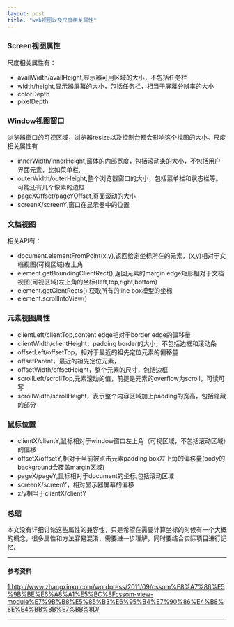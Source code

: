 ```yaml
---
layout: post
title: "web视图以及尺度相关属性"
---
```


### Screen视图属性
尺度相关属性有：

*	availWidth/availHeight,显示器可用区域的大小，不包括任务栏
*	width/height,显示器屏幕的大小，包括任务栏，相当于屏幕分辨率的大小
*	colorDepth
*	pixelDepth

### Window视图窗口
浏览器窗口的可视区域，浏览器resize以及控制台都会影响这个视图的大小。尺度相关属性有

*	innerWidth/innerHeight,窗体的内部宽度，包括滚动条的大小，不包括用户界面元素，比如菜单栏,
*	outerWidth/outerHeight,整个浏览器窗口的大小，包括菜单栏和状态栏等。可能还有几个像素的边框
*	pageXOffset/pageYOffset,页面滚动的大小
*	screenX/screenY,窗口在显示器中的位置

### 文档视图
相关API有：

*	document.elementFromPoint(x,y),返回给定坐标所在的元素，(x,y)相对于文档视图(可视区域)左上角
*	element.getBoundingClientRect(),返回元素的margin edge矩形相对于文档视图(可视区域)左上角的坐标{left,top,right,bottom}
*	element.getClentRects(),获取所有的line box模型的坐标
*	element.scrollIntoView()

### 元素视图属性

*	clientLeft/clientTop,content edge相对于border edge的偏移量
*	clientWidth/clientHeight，padding border的大小，不包括边框和滚动条
*	offsetLeft/offsetTop，相对于最近的祖先定位元素的偏移量
*	offsetParent，最近的祖先定位元素，
*	offsetWidth/offsetHeight，整个元素的尺寸，包括边框
*	scrollLeft/scrollTop,元素滚动的值，前提是元素的overflow为scroll，可读可写
*	scrollWidth/scrollHeight，表示整个内容区域加上padding的宽高，包括隐藏的部分

### 鼠标位置
		
*	clientX/clientY,鼠标相对于window窗口左上角（可视区域，不包括滚动区域）的偏移
*	offsetX/offsetY,相对于当前被点击元素padding box左上角的偏移量(body的background会覆盖margin区域)
*	pageX/pageY,鼠标相对于document的坐标,包括滚动区域
*	screenX/screenY，相对显示器屏幕的偏移
*	x/y相当于clientX/clientY


### 总结
本文没有详细讨论这些属性的兼容性，只是希望在需要计算坐标的时候有一个大概的概念，很多属性和方法容易混淆，需要进一步理解，同时要结合实际项目进行记忆。

<hr>
<div class="post-reference">
	<h4 class="">参考资料</h4>
	<a class="reference-item" href="http://www.zhangxinxu.com/wordpress/2011/09/cssom%E8%A7%86%E5%9B%BE%E6%A8%A1%E5%BC%8Fcssom-view-module%E7%9B%B8%E5%85%B3%E6%95%B4%E7%90%86%E4%B8%8E%E4%BB%8B%E7%BB%8D/">1.http://www.zhangxinxu.com/wordpress/2011/09/cssom%E8%A7%86%E5%9B%BE%E6%A8%A1%E5%BC%8Fcssom-view-module%E7%9B%B8%E5%85%B3%E6%95%B4%E7%90%86%E4%B8%8E%E4%BB%8B%E7%BB%8D/</a>
</div>
<hr>